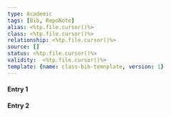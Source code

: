 ```yaml
---
type: Academic
tags: [Bib, RepoNote]
alias: <%tp.file.cursor()%>
class: <%tp.file.cursor()%>
relationship: <%tp.file.cursor()%>
source: []
status: <%tp.file.cursor()%>
validity:  <%tp.file.cursor()%>
template: {name: class-bib-temnplate, version: 1}
---
```


#### Entry 1

#### Entry 2

